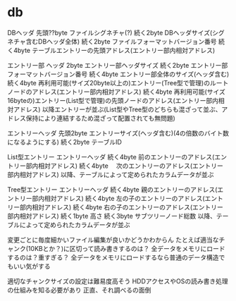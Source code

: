 # db


DBヘッダ
    先頭??byte  ファイルシグネチャ(?)
    続く2byte   DBヘッダサイズ(シグネチャ含むDBヘッダ全体)
    続く2byte   ファイルフォーマットバージョン番号
    続く4byte   テーブルエントリーの先頭アドレス(エントリー部内相対アドレス)

エントリー部
    ヘッダ
        2byte エントリー部ヘッダサイズ
        続く2byte   エントリー部フォーマットバージョン番号
        続く4byte   エントリー部全体のサイズ(ヘッダ含む)
        続く4byte   再利用可能(サイズ20byte以上の)エントリー(Tree型で管理)のルートノードのアドレス(エントリー部内相対アドレス)
        続く4byte   再利用可能(サイズ16byteの)エントリー(List型で管理)の先頭ノードのアドレス(エントリー部内相対アドレス)
    以降エントリーが並ぶ(List型やTree型のどちらも混ざって並ぶ、アドレス保持により連結するため混ざって配置されても無問題)
    

エントリーヘッダ
    先頭2byte    エントリーサイズ(ヘッダ含む)(4の倍数のバイト数になるようにする)
    続く2byte    テーブルID

List型エントリー
    エントリーヘッダ
    続く4byte    前のエントリーのアドレス(エントリー部内相対アドレス)
    続く4byte  　次のエントリーのアドレス(エントリー部内相対アドレス)
    以降、テーブルによって定められたカラムデータが並ぶ

Tree型エントリー
    エントリーヘッダ
    続く4byte   親のエントリーのアドレス(エントリー部内相対アドレス)
    続く4byte   左の子のエントリーのアドレス(エントリー部内相対アドレス)
    続く4byte   右の子のエントリーのアドレス(エントリー部内相対アドレス)
    続く1byte   高さ
    続く3byte   サブツリーノード総数
    以降、テーブルによって定められたカラムデータが並ぶ



変更ごとに毎度細かいファイル編集が良いかどうかわからん
たとえば適当なチャンク(10KBとか？)に区切って読み書きするのは？
全データをメモリにロードするのは？重すぎる？
全データをメモリにロードするなら普通のデータ構造でもいい気がする

適切なチャンクサイズの設定は難易度高そう
HDDアクセスやOSの読み書き処理の仕組みを知る必要があり
正直、それ調べるの面倒
